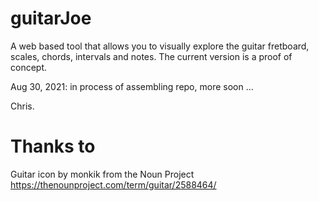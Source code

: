 # guitarJoe
A web based tool that allows you to visually explore the guitar fretboard, scales, chords, intervals and notes. The current version is a proof of concept.

Aug 30, 2021: in process of assembling repo, more soon ...

Chris.

Thanks to
===
Guitar icon by monkik from the Noun Project
    https://thenounproject.com/term/guitar/2588464/